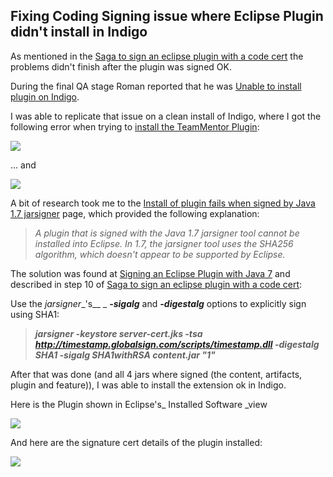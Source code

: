 ## Fixing Coding Signing issue where Eclipse Plugin didn't install in Indigo

As mentioned in the [Saga to sign an eclipse plugin with a code cert](http://blog.diniscruz.com/2014/01/saga-to-sign-eclipse-plugin-with-code.html) the problems didn't finish after the plugin was signed OK.

During the final QA stage Roman reported that he was [Unable to install plugin on Indigo](https://github.com/TeamMentor/Master/issues/689).

I was able to replicate that issue on a clean install of Indigo, where I got the following error when trying to [install the TeamMentor Plugin](http://blog.diniscruz.com/2013/12/installing-eclipse-plugin-builder.html):  
  


[![](images/Screen_Shot_2014-01-27_at_13_18_35.png)](http://2.bp.blogspot.com/-rigIl9hb34g/UuZwr5BDZAI/AAAAAAAAF4Q/eWWfDtyJv-0/s1600/Screen+Shot+2014-01-27+at+13.18.35.png)

  
... and  


[![](images/Screen_Shot_2014-01-27_at_13_19_03.png)](http://4.bp.blogspot.com/-QfkOROia47Y/UuZwrzFiDII/AAAAAAAAF38/FYzdSi91MaE/s1600/Screen+Shot+2014-01-27+at+13.19.03.png)

  


  


A bit of research took me to the [Install of plugin fails when signed by Java 1.7 jarsigner](https://bugs.eclipse.org/bugs/show_bug.cgi?id=378155) page, which provided the following explanation:

> _A plugin that is signed with the Java 1.7 jarsigner tool cannot be installed into Eclipse. In 1.7, the jarsigner tool uses the SHA256 algorithm, which doesn't appear to be supported by Eclipse._

The solution was found at [Signing an Eclipse Plugin with Java 7](http://swdevadventures.blogspot.co.uk/2011/09/signing-eclipse-plugin-with-java-7.html) and described in step 10 of [Saga to sign an eclipse plugin with a code cert](http://blog.diniscruz.com/2014/01/saga-to-sign-eclipse-plugin-with-code.html):

Use the _jarsigner__'s__ _ **_-sigalg_** and **_-digestalg_** options to explicitly sign using SHA1:  


> **_jarsigner -keystore server-cert.jks -tsa http://timestamp.globalsign.com/scripts/timestamp.dll -digestalg SHA1 -sigalg SHA1withRSA content.jar "1"_**

  
After that was done (and all 4 jars where signed (the content, artifacts, plugin and feature)), I was able to install the extension ok in Indigo.

Here is the Plugin shown in Eclipse's_ Installed Software _view

[![](images/Screen_Shot_2014-01-27_at_13_21_56.png)](http://3.bp.blogspot.com/-LeiDPonJ9bs/UuZwr151NrI/AAAAAAAAF34/0NDpZbLbWb4/s1600/Screen+Shot+2014-01-27+at+13.21.56.png)

  


And here are the signature cert details of the plugin installed:

[![](images/Screen_Shot_2014-01-27_at_13_22_44.png)](http://4.bp.blogspot.com/-xkfRzUIKi0Y/UuZwsechR1I/AAAAAAAAF4E/PAPTLiyF0FI/s1600/Screen+Shot+2014-01-27+at+13.22.44.png)
